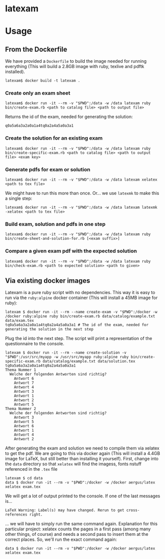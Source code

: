 # latexam

# Usage

## From the Dockerfile

We have provided a `Dockerfile` to build the image needed for running everything (This will build a 2.8GB image with ruby, texlive and pdftk installed).

	latexam$ docker build -t latexam .
		
### Create only an exam sheet
	
	latexam$ docker run -it --rm -v "$PWD":/data -w /data latexam ruby bin/create-exam.rb <path to catalog file> <path to output file>

Returns the id of the exam, needed for generating the solution:

	q0a5a6a3a2a0a1a4tq0a2a4a5a0a3a1
	
### Create the solution for an existing exam
	
	latexam$ docker run -it --rm -v "$PWD":/data -w /data latexam ruby bin/create-specific-exam.rb <path to catalog file> <path to output file> <exam key>
	
### Generate pdfs for exam or solution

	latexam$ docker run -it --rm -v "$PWD":/data -w /data latexam xelatex <path to tex file>
	
We might have to run this more than once. Or... we use `latexmk` to make this a single step:

	latexam$ docker run -it --rm -v "$PWD":/data -w /data latexam latexmk -xelatex <path to tex file>
	
### Build exam, solution and pdfs in one step
	
	latexam$ docker run -it --rm -v "$PWD":/data -w /data latexam ruby bin/create-sheet-and-solution-for.rb [<exam suffix>]

### Compare a given exam pdf with the expected solution

	latexam$ docker run -it --rm -v "$PWD":/data -w /data latexam ruby bin/check-exam.rb <path to expected solution> <path to given>


## Via existing docker images

Latexam is a pure ruby script with no dependencies. This way it is easy to run via the `ruby:alpine` docker container (This will install a 45MB image for ruby):

	latexam $ docker run -it --rm --name create-exam -v "$PWD":/docker -w /docker ruby:alpine ruby bin/create-exam.rb data/catalog/example.txt data/exam.tex
	tq0a5a6a3a2a0a1a4tq0a2a4a5a0a3a1 # The id of the exam, needed for generating the solution in the next step
	
Plug the id into the next step. The script will print a representation of the questionnaire to the console.
	
	latexam $ docker run -it --rm --name create-solution -v "$PWD":/usr/src/myapp -w /usr/src/myapp ruby:alpine ruby bin/create-specific-exam.rb data/catalog/example.txt data/solution.tex tq0a5a6a3a2a0a1a4tq0a2a4a5a0a3a1
	Thema Nummer 1
	  Welche der folgenden Antworten sind richtig?
	    Antwort 6
	    Antwort 7
	    Antwort 4
	    Antwort 3
	    Antwort 1
	    Antwort 2
	    Antwort 5
	Thema Nummer 2
	  Welche der folgenden Antworten sind richtig?
	    Antwort 3
	    Antwort 5
	    Antwort 6
	    Antwort 1
	    Antwort 4
	    Antwort 2
		
After generating the exam and solution we need to compile them via xelatex to get the pdf. We are going to this via docker again (This will install a 4.4GB image for LaTeX, but still better than installing it yourself). First, change into the `data` directory so that `xelatex` will find the imagess, fonts nstuff referenced in the `.tex` file
	
	latexam $ cd data
	data $ docker run -it --rm -v "$PWD":/docker -w /docker aergus/latex xelatex exam.tex

We will get a lot of output printed to the console. If one of the last messages is...

	LaTeX Warning: Label(s) may have changed. Rerun to get cross-references right.

... we will have to simply run the same command again. Explanation for this particular project: xelatex counts the pages in a first pass (among many other things, of course) and needs a second pass to insert them at the correct places. So, we'll run the exact command again:
		
	data $ docker run -it --rm -v "$PWD":/docker -w /docker aergus/latex xelatex exam.tex